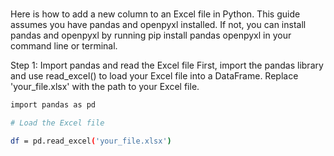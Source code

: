 # **[](https://pythonhow.com/how/add-a-new-column-to-an-excel-file/)**

Here is how to add a new column to an Excel file in Python.
This guide assumes you have pandas and openpyxl installed. If not, you can install pandas and openpyxl by running pip install pandas openpyxl in your command line or terminal.

Step 1: Import pandas and read the Excel file
First, import the pandas library and use read_excel() to load your Excel file into a DataFrame. Replace 'your_file.xlsx' with the path to your Excel file.

```bash
import pandas as pd

# Load the Excel file

df = pd.read_excel('your_file.xlsx')
```
